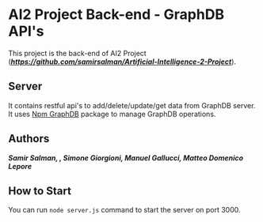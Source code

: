 # AI2 Project Back-end - GraphDB API's

This project is the back-end of AI2 Project (***https://github.com/samirsalman/Artificial-Intelligence-2-Project***).

## Server

It contains restful api's to add/delete/update/get data from GraphDB server. It uses <a href="https://www.npmjs.com/package/graphdb"> Npm GraphDB</a> package to manage GraphDB operations.

## Authors
***Samir Salman, , Simone Giorgioni, Manuel Gallucci, Matteo Domenico Lepore***

## How to Start
You can run `node server.js` command to start the server on port 3000.
